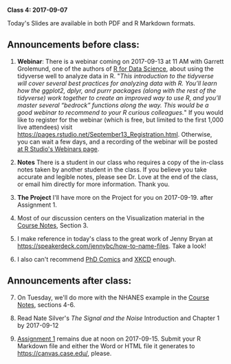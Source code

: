 **Class 4: 2017-09-07**

Today's Slides are available in both PDF and R Markdown formats.

## Announcements before class:

1. **Webinar**: There is a webinar coming on 2017-09-13 at 11 AM with Garrett Grolemund, one of the authors of [R for Data Science](http://r4ds.had.co.nz/), about
using the tidyverse well to analyze data in R. "*This introduction to the tidyverse will cover several best practices for analyzing data with R. You’ll learn how the ggplot2, dplyr, and purrr packages (along with the rest of the tidyverse) work together to create an improved way to use R, and you’ll master several “bedrock” functions along the way. This would be a good webinar to recommend to your R curious colleagues.*" If you would like to register for the webinar (which is free, but limited to the first 1,000 live attendees) visit 
https://pages.rstudio.net/September13_Registration.html. Otherwise, you can wait a few days, and a recording of the webinar will be posted [at R Studio's Webinars page](https://www.rstudio.com/resources/webinars/).

2. **Notes** There is a student in our class who requires a copy of the in-class notes taken by another student in the class. If you believe you take accurate and legible notes, please see Dr. Love at the end of the class, or email him directly for more information. Thank you.

3. **The Project** I'll have more on the Project for you on 2017-09-19. after Assignment 1.

4. Most of our discussion centers on the Visualization material in the [Course Notes](https://thomaselove.github.io/431notes/), Section 3.

5. I make reference in today's class to the great work of Jenny Bryan at https://speakerdeck.com/jennybc/how-to-name-files. Take a look!

6. I also can't recommend [PhD Comics](http://phdcomics.com/comics/archive.php?comicid=1531) and [XKCD](https://xkcd.com/1179/) enough.

## Announcements after class:

7. On Tuesday, we'll do more with the NHANES example in the [Course Notes](https://thomaselove.github.io/431notes/), sections 4-6.

8. Read Nate Silver's *The Signal and the Noise* Introduction and Chapter 1 by 2017-09-12

9. [Assignment 1](https://github.com/THOMASELOVE/431homework/blob/master/431-2017_assignment-1.md) remains due at noon on 2017-09-15. Submit your R Markdown file and either the Word or HTML file it generates to https://canvas.case.edu/, please.
